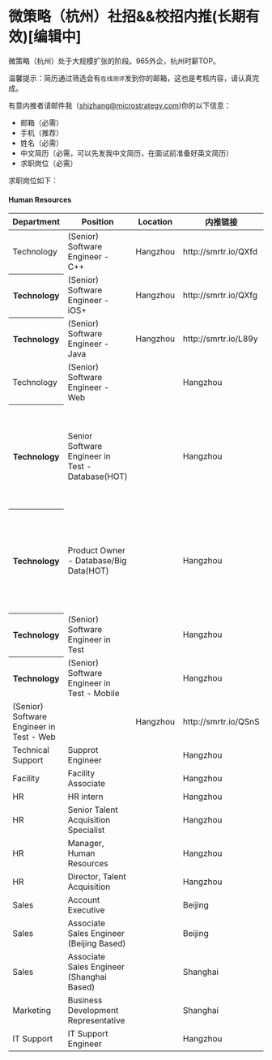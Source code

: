 # 微策略（杭州）社招&&校招内推(长期有效)[编辑中]
微策略（杭州）处于大规模扩张的阶段。965外企，杭州时薪TOP。

温馨提示：简历通过筛选会有`在线测评`发到你的邮箱，这也是考核内容，请认真完成。

有意内推者请邮件我（shizhang@microstrategy.com)你的以下信息：
- 邮箱（必需）
- 手机（推荐）
- 姓名（必需）
- 中文简历（必需，可以先发我中文简历，在面试前准备好英文简历）
- 求职岗位（必需）

求职岗位如下：

#### Human Resources
<table>
<thead>
    <th>Department</th>
    <th>Position</th><th>Location</th><th>内推链接</th>
    <th>Requirement<th>
</thead>
<tbody>
    <tr>
        <td>Technology</td>
        <td>(Senior) Software Engineer - C++</td>
        <td>Hangzhou</td>
        <td>http://smrtr.io/QXfd</td>
    </tr>
    <tr>
        <th>Technology</th>
        <td>(Senior) Software Engineer - iOS+</td>
        <td>Hangzhou</td>
        <td>http://smrtr.io/QXfg</td>
    </tr>
     <tr>
        <th>Technology</th>
        <td>(Senior) Software Engineer - Java</td>
        <td>Hangzhou</td>
        <td>http://smrtr.io/L89y</td>
    </tr>
    <tr>
        <td>Technology</td>
        <td>(Senior) Software Engineer - Web<td>
        <td>Hangzhou</td>
        <td>http://smrtr.io/H-xT</td>
    </tr>
    <tr>
        <th>Technology</th>
        <td>Senior Software Engineer in Test - Database(HOT)<td>
        <td>Hangzhou</td>
        <td>http://smrtr.io/QXB4</td>
        <td>Oracle, SQL Server, DB2, Teradata, AWS Redshift or other database experiences is a must<td>
    </tr>
    <tr>
        <th>Technology</th>
        <td>Product Owner - Database/Big Data(HOT)<td>
        <td>Hangzhou</td>
        <td>http://smrtr.io/R2qn</td>
        <td>Oracle, SQL Server, DB2, Teradata, AWS Redshift or other database experiences is a must<td>
    </tr>
    <tr>
        <th>Technology</th>
        <td>(Senior) Software Engineer in Test<td>
        <td>Hangzhou</td>
        <td>http://smrtr.io/QXB4</td>
    </tr>
    <tr>
        <th>Technology</th>
        <td>(Senior) Software Engineer in Test - Mobile<td>
        <td>Hangzhou</td>
        <td>http://smrtr.io/QXw2</td>
    </tr>
    <tr>
        <td>(Senior) Software Engineer in Test - Web<td>
        <td>Hangzhou</td>
        <td>http://smrtr.io/QSnS</td>
    </tr>
    <tr>
        <td>Technical Support</td> 
        <td>Supprot Engineer<td>
        <td>Hangzhou</td>
        <td>http://smrtr.io/QXw9</td>
    </tr>
    <tr>
        <td>Facility</td> 
        <td>Facility Associate<td>
        <td>Hangzhou</td>
        <td>http://smrtr.io/R2qb</td>
    </tr>
    <tr>
        <td>HR</td>
        <td>HR intern<td>
        <td>Hangzhou</td>
        <td>http://smrtr.io/QR-7</td>
    </tr>
    <tr>
        <td>HR</td>
        <td>Senior Talent Acquisition Specialist<td>
        <td>Hangzhou</td>
        <td>http://smrtr.io/QXwr</td>
    </tr>
    <tr>
        <td>HR</td>
        <td>Manager, Human Resources<td>
        <td>Hangzhou</td>
        <td>http://smrtr.io/QXwp</td>
    </tr>
    <tr>
        <td>HR</td>
        <td>Director, Talent Acquisition<td>
        <td>Hangzhou</td>
        <td>http://smrtr.io/QXwj</td>
    </tr>
    <tr>
        <td>Sales</td>
        <td>Account Executive<td>
        <td>Beijing</td>
        <td>http://smrtr.io/R2p8</td>
    </tr>
    <tr>
        <td>Sales</td>
        <td>Associate Sales Engineer (Beijing Based)<td>
        <td>Beijing</td>
        <td>http://smrtr.io/QXDt</td>
    </tr>
    <tr>
        <td>Sales</td>
        <td>Associate Sales Engineer (Shanghai Based)<td>
        <td>Shanghai</td>
        <td>http://smrtr.io/QXDG</td>
    </tr>
    <tr>
        <td>Marketing</td>
        <td>Business Development Representative<td>
        <td>Shanghai</td>
        <td>暂时不招</td>
    </tr>
    <tr>
        <td>IT Support</td>
        <td>IT Support Engineer<td>
        <td>Hangzhou</td>
        <td>http://smrtr.io/QXDK</td>
    </tr>
</tbody>
</table>
